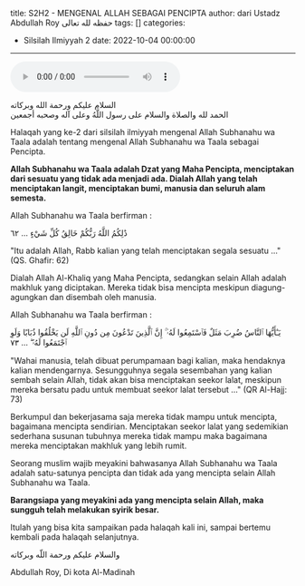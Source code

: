 title: S2H2 - MENGENAL ALLAH SEBAGAI PENCIPTA
author: dari Ustadz Abdullah Roy حفظه لله تعالى
tags: []
categories:
  - Silsilah Ilmiyyah 2
date: 2022-10-04 00:00:00
---
<audio controls="" src="https://docs.google.com/uc?export=open&id=1-W9DS_pRxgVvrcOI2BaTAceGtJNGgDJZ"></audio>

<div class="dalil">
  السلام عليكم ورحمة الله وبركاته
  <br>
  الحمد لله والصلاة والسلام على رسول اللَّهُ وعلى آله وصحبه أجمعين
</div>

Halaqah yang ke-2 dari silsilah ilmiyyah mengenal Allah Subhanahu wa Taala adalah tentang mengenal Allah Subhanahu wa Taala sebagai Pencipta.

<b>Allah Subhanahu wa Taala adalah Dzat yang Maha Pencipta, menciptakan dari sesuatu yang tidak ada menjadi ada. Dialah Allah yang telah menciptakan langit, menciptakan bumi, manusia dan seluruh alam semesta.</b>

Allah Subhanahu wa Taala berfirman :
<div class="dalil">
  ذَٰلِكُمُ اللَّهُ رَبُّكُمْ خَالِقُ كُلِّ شَيْءٍ ... ٦٢  
  <p>
  "Itu adalah Allah, Rabb kalian yang telah menciptakan segala sesuatu ..." (QS. Ghafir: 62)
  </p>
</div>

Dialah Allah Al-Khaliq yang Maha Pencipta, sedangkan selain Allah adalah makhluk yang diciptakan. Mereka tidak bisa mencipta meskipun diagung-agungkan dan disembah oleh manusia.

Allah Subhanahu wa Taala berfirman :
<div class="dalil">
  يَـٰٓأَيُّهَا ٱلنَّاسُ ضُرِبَ مَثَلٌ فَٱسْتَمِعُوا لَهُۥٓ ۚ إِنَّ ٱلَّذِينَ تَدْعُونَ مِن دُونِ ٱللَّهِ لَن يَخْلُقُوا ذُبَابًا وَلَوِ ٱجْتَمَعُوا لَهُۥ ۖۖ ... ٧٣
  <p>
  "Wahai manusia, telah dibuat perumpamaan bagi kalian, maka hendaknya kalian mendengarnya. 
  Sesungguhnya segala sesembahan yang kalian sembah selain Allah, tidak akan bisa menciptakan seekor lalat, 
  meskipun mereka bersatu padu untuk membuat seekor lalat tersebut ..." (QR Al-Hajj: 73)
  </p>
</div>

Berkumpul dan bekerjasama saja mereka tidak mampu untuk mencipta, bagaimana mencipta sendirian. Menciptakan seekor lalat yang sedemikian sederhana susunan tubuhnya mereka tidak mampu maka bagaimana mereka menciptakan makhluk yang lebih rumit.

Seorang muslim wajib meyakini bahwasanya Allah Subhanahu wa Taala adalah satu-satunya pencipta dan tidak ada yang mencipta selain Allah Subhanahu wa Taala.

<b>Barangsiapa yang meyakini ada yang mencipta selain Allah, maka sungguh telah melakukan syirik besar.</b>

Itulah yang bisa kita sampaikan pada halaqah kali ini, sampai bertemu kembali pada halaqah selanjutnya.

<div class="dalil">
  والسلام عليكم ورحمة اللّه وبركاته
</div>

<p class="signature">
Abdullah Roy, 
Di kota Al-Madinah
</p>